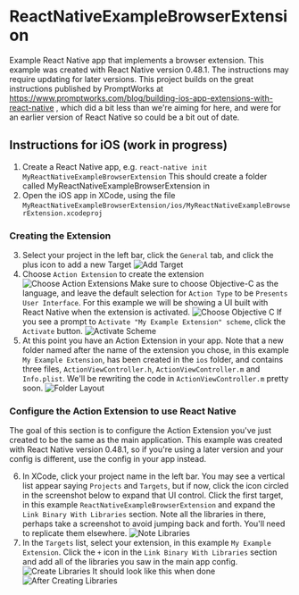 # ReactNativeExampleBrowserExtension
Example React Native app that implements a browser extension.
This example was created with React Native version 0.48.1.  The instructions
may require updating for later versions.  This project builds on the great
instructions published by PromptWorks at https://www.promptworks.com/blog/building-ios-app-extensions-with-react-native
, which did a bit less than we're aiming for here, and were for an earlier version
of React Native so could be a bit out of date.

## Instructions for iOS (work in progress)
1. Create a React Native app, e.g.
  `react-native init MyReactNativeExampleBrowserExtension`
  This should create a folder called MyReactNativeExampleBrowserExtension in
2. Open the iOS app in XCode, using the file `MyReactNativeExampleBrowserExtension/ios/MyReactNativeExampleBrowserExtension.xcodeproj`

### Creating the Extension
3. Select your project in the left bar, click the `General` tab, and click the
   plus icon to add a new Target
   ![Add Target](https://github.com/shaneosullivan/ReactNativeExampleBrowserExtension/blob/master/ReadmeMedia/1a%20-%20Add%20New%20Target.png?raw=true)
4. Choose `Action Extension` to create the extension
  ![Choose Action Extensions](https://github.com/shaneosullivan/ReactNativeExampleBrowserExtension/blob/master/ReadmeMedia/1b%20-%20Choose%20Action%20Extension.png)
  Make sure to choose Objective-C as the language, and leave the default selection
  for `Action Type` to be `Presents User Interface`. For this example we will
  be showing a UI built with React Native when the extension is activated.
  ![Choose Objective C](https://github.com/shaneosullivan/ReactNativeExampleBrowserExtension/blob/master/ReadmeMedia/1c%20-%20Choose%20Objective-C.png)
  If you see a prompt to `Activate "My Example Extension" scheme`, click the `Activate` button.
  ![Activate Scheme](https://github.com/shaneosullivan/ReactNativeExampleBrowserExtension/blob/master/ReadmeMedia/1d%20-%20Activate%20Scheme.png)
5. At this point you have an Action Extension in your app.  Note that a new folder named after the name of the extension you chose, in this example `My Example Extension`, has been created in the `ios` folder, and contains three files, `ActionViewController.h`, `ActionViewController.m` and `Info.plist`.  We'll be
rewriting the code in `ActionViewController.m` pretty soon.
  ![Folder Layout](https://github.com/shaneosullivan/ReactNativeExampleBrowserExtension/blob/master/ReadmeMedia/1e%20-%20Folder%20Layout.png)

### Configure the Action Extension to use React Native
The goal of this section is to configure the Action Extension you've just created
to be the same as the main application.  This example was created with React Native
version 0.48.1, so if you're using a later version and your config is different, use the config in your app instead.

6. In XCode, click your project name in the left bar.  You may see a vertical list appear saying `Projects` and `Targets`, but if now, click the icon circled in the screenshot below to expand that UI control.  Click the first target, in this example `ReactNativeExampleBrowserExtension` and expand the `Link Binary With Libraries` section.  Note all the libraries in there, perhaps take a screenshot to avoid jumping back and forth.  You'll need to replicate them elsewhere.
  ![Note Libraries](https://github.com/shaneosullivan/ReactNativeExampleBrowserExtension/blob/master/ReadmeMedia/2a%20-%20Select%20Build%20Phases.png)
7. In the `Targets` list, select your extension, in this example `My Example Extension`. Click the `+` icon in the `Link Binary With Libraries` section and add
all of the libraries you saw in the main app config.
  ![Create Libraries](https://github.com/shaneosullivan/ReactNativeExampleBrowserExtension/blob/master/ReadmeMedia/2b%20-%20Add%20New%20Libraries.png)
  It should look like this when done
  ![After Creating Libraries](https://github.com/shaneosullivan/ReactNativeExampleBrowserExtension/blob/master/ReadmeMedia/2c%20-%20After%20Adding%20New%20Libraries.png)
